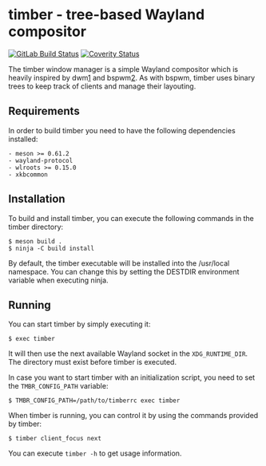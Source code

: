 timber - tree-based Wayland compositor
======================================

[![GitLab Build Status](https://gitlab.com/timberwm/timber/badges/main/pipeline.svg)](https://gitlab.com/timberwm/timber/-/commits/main)
[![Coverity Status](https://scan.coverity.com/projects/17917/badge.svg)](https://scan.coverity.com/projects/timber)

The timber window manager is a simple Wayland compositor which is
heavily inspired by dwm[1] and bspwm[2]. As with bspwm, timber
uses binary trees to keep track of clients and manage their
layouting.

Requirements
------------

In order to build timber you need to have the following dependencies installed:

    - meson >= 0.61.2
    - wayland-protocol
    - wlroots >= 0.15.0
    - xkbcommon

Installation
------------

To build and install timber, you can execute the following
commands in the timber directory:

    $ meson build .
    $ ninja -C build install

By default, the timber executable will be installed into the
/usr/local namespace. You can change this by setting the DESTDIR
environment variable when executing ninja.

Running
-------

You can start timber by simply executing it:

    $ exec timber

It will then use the next available Wayland socket in the
`XDG_RUNTIME_DIR`. The directory must exist before timber is
executed.

In case you want to start timber with an initialization script,
you need to set the `TMBR_CONFIG_PATH` variable:

    $ TMBR_CONFIG_PATH=/path/to/timberrc exec timber

When timber is running, you can control it by using the commands
provided by timber:

    $ timber client_focus next

You can execute `timber -h` to get usage information.

[1]: https://dwm.suckless.org
[2]: https://github.com/baskerville/bspwm
